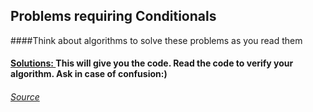 ## Problems requiring Conditionals

####Think about algorithms to solve these problems as you read them 

#### [Solutions: ](http://mmhs.ca/ccc/index.htm) This will give you the code. Read the code to verify your algorithm. Ask in case of confusion:)

###### [Source](http://www.cemc.uwaterloo.ca/contests/past_contests.html#ccc)
